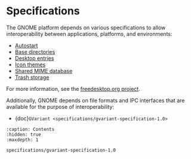 # Specifications

The GNOME platform depends on various specifications to allow interoperability
between applications, platforms, and environments:

- [Autostart](https://www.freedesktop.org/wiki/Specifications/autostart-spec/)
- [Base directories](https://www.freedesktop.org/wiki/Specifications/basedir-spec/)
- [Desktop entries](https://www.freedesktop.org/wiki/Specifications/desktop-entry-spec/)
- [Icon themes](https://www.freedesktop.org/wiki/Specifications/icon-theme-spec/)
- [Shared MIME database](https://www.freedesktop.org/wiki/Specifications/shared-mime-info-spec/)
- [Trash storage](https://www.freedesktop.org/wiki/Specifications/trash-spec/)

For more information, see the [freedesktop.org project](https://freedesktop.org).

Additionally, GNOME depends on file formats and IPC interfaces that are
available for the purpose of interoperability:

- {doc}`GVariant <specifications/gvariant-specification-1.0>`

```{toctree}
:caption: Contents
:hidden: true
:maxdepth: 1

specifications/gvariant-specification-1.0
```
